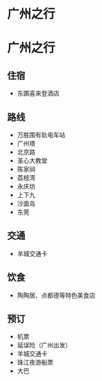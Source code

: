 # 广州之行

<!--more-->
# 广州之行
## 住宿
- 东圃喜来登酒店
## 路线
- 万胜围有轨电车站
- 广州塔
- 北京路
- 圣心大教堂
- 陈家祠
- 荔枝湾
- 永庆坊
- 上下九
- 沙面岛
- 东莞
## 交通
- 羊城交通卡
## 饮食
- 陶陶居、点都德等特色美食店
## 预订
- 机票
- 延误险（广州出发）
- 羊城交通卡
- 珠江夜游船票
- 大巴
